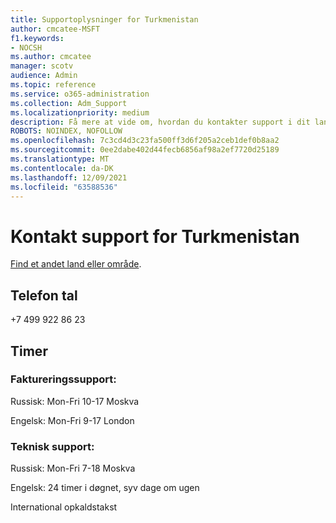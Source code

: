 ```yaml
---
title: Supportoplysninger for Turkmenistan
author: cmcatee-MSFT
f1.keywords:
- NOCSH
ms.author: cmcatee
manager: scotv
audience: Admin
ms.topic: reference
ms.service: o365-administration
ms.collection: Adm_Support
ms.localizationpriority: medium
description: Få mere at vide om, hvordan du kontakter support i dit land eller område.
ROBOTS: NOINDEX, NOFOLLOW
ms.openlocfilehash: 7c3cd4d3c23fa500ff3d6f205a2ceb1def0b8aa2
ms.sourcegitcommit: 0ee2dabe402d44fecb6856af98a2ef7720d25189
ms.translationtype: MT
ms.contentlocale: da-DK
ms.lasthandoff: 12/09/2021
ms.locfileid: "63588536"
---
```

# <a name="contact-support-for-turkmenistan"></a>Kontakt support for Turkmenistan

[Find et andet land eller område](../get-help-support.md).

## <a name="phone-number"></a>Telefon tal
+7 499 922 86 23

## <a name="hours"></a>Timer
### <a name="billing-support"></a>Faktureringssupport:

Russisk: Mon-Fri 10-17 Moskva

Engelsk: Mon-Fri 9-17 London

### <a name="technical-support"></a>Teknisk support:

Russisk: Mon-Fri 7-18 Moskva

Engelsk: 24 timer i døgnet, syv dage om ugen

International opkaldstakst
